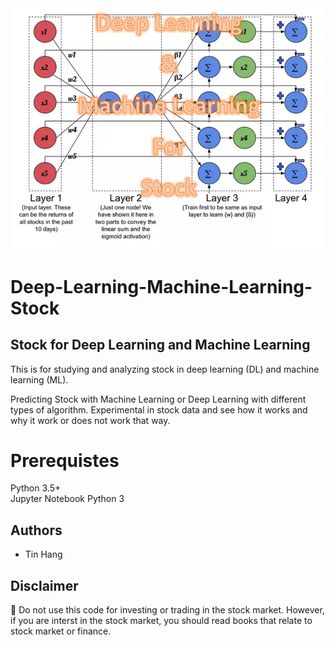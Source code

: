 <img src="Title.PNG">

# Deep-Learning-Machine-Learning-Stock
## Stock for Deep Learning and Machine Learning

This is for studying and analyzing stock in deep learning (DL) and machine learning (ML). 

Predicting Stock with Machine Learning or Deep Learning with different types of algorithm.
Experimental in stock data and see how it works and why it work or does not work that way.

# Prerequistes  
Python 3.5+  
Jupyter Notebook Python 3  

## Authors  
* Tin Hang

## Disclaimer  
&#x1F53B; Do not use this code for investing or trading in the stock market. However, if you are interst in the stock market, you should read books that relate to stock market or finance.

